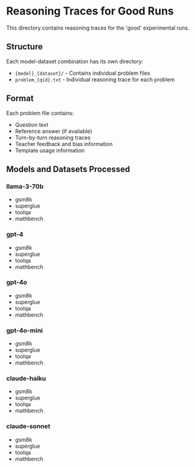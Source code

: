 # Reasoning Traces for Good Runs

This directory contains reasoning traces for the 'good' experimental runs.

## Structure

Each model-dataset combination has its own directory:
- `{model}_{dataset}/` - Contains individual problem files
- `problem_{qid}.txt` - Individual reasoning trace for each problem

## Format

Each problem file contains:
- Question text
- Reference answer (if available)
- Turn-by-turn reasoning traces
- Teacher feedback and bias information
- Template usage information

## Models and Datasets Processed

### llama-3-70b
- gsm8k
- superglue
- toolqa
- mathbench

### gpt-4
- gsm8k
- superglue
- toolqa
- mathbench

### gpt-4o
- gsm8k
- superglue
- toolqa
- mathbench

### gpt-4o-mini
- gsm8k
- superglue
- toolqa
- mathbench

### claude-haiku
- gsm8k
- superglue
- toolqa
- mathbench

### claude-sonnet
- gsm8k
- superglue
- toolqa
- mathbench

